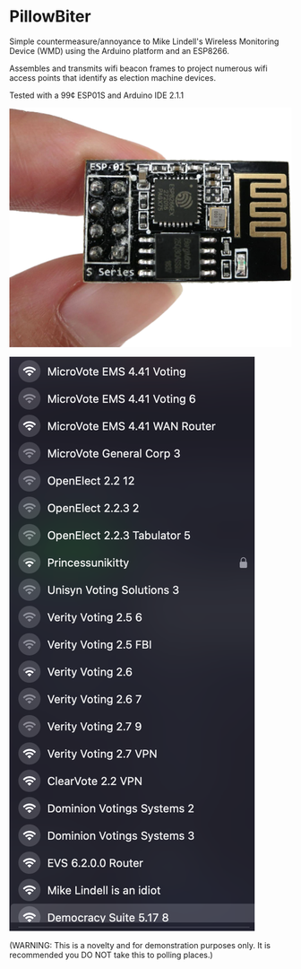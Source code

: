 # PillowBiter
Simple countermeasure/annoyance to Mike Lindell's Wireless Monitoring Device (WMD) using the Arduino platform and an ESP8266.

Assembles and transmits wifi beacon frames to project numerous wifi access points that identify as election machine devices.

Tested with a 99¢ ESP01S and Arduino IDE 2.1.1

![image](esp01s-crop.png)

![image](pillowbiter2.png)








(WARNING: This is a novelty and for demonstration purposes only. It is recommended you DO NOT take this to polling places.)
